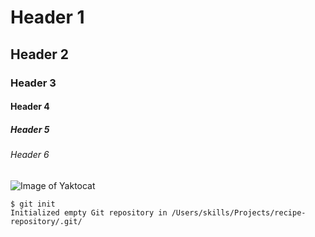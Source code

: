 # Header 1
## Header 2
### Header 3
#### Header 4
##### Header 5
###### Header 6
![Image of Yaktocat](https://octodex.github.com/images/yaktocat.png)

```
$ git init
Initialized empty Git repository in /Users/skills/Projects/recipe-repository/.git/
```
